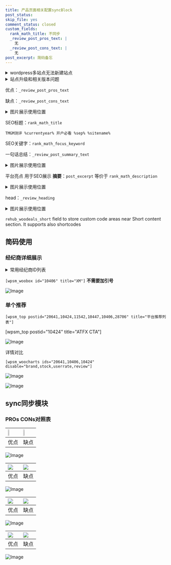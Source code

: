 ```yaml
---
title: 产品页面相关配置syncBlock
post_status: 
skip_file: yes
comment_status: closed
custom_fields:
  rank_math_title: 不同步
  _review_post_pros_text: |
    无
  _review_post_cons_text: |
    无
post_excerpt: 简码备忘
---
```

<details><summary>wordpress多站点无法新建站点</summary>

<li>和报错需要清理cookies一样的原因</li>
<li>wp-config.php里面<code>define( 'SUBDOMAIN_INSTALL', false );//子域名安装</code></li>
<li>新建子站点是用<code>define( 'SUBDOMAIN_INSTALL', true);//子域名安装</code> 完成以后，改成<code>false</code></li>
</details>

<details><summary>站点升级和相关版本问题</summary>

<p>wordpress：5.9.9
woocommerce：7.5.1
出现问题的地方：主题选项里面>><strong>Product layout >>compact style</strong></p>
<p>如何出现没有用过的字段 导致无法保存。先导出配置 然后进行修改，后面再次恢复即可。</p>
<p>出现部分字段无法显示时，需要返回默认布局后，对产品进行保存就好了。</p>
<p></p>
</details>

优点：`_review_post_pros_text`

缺点：`_review_post_cons_text`

<details><summary>图片展示使用位置</summary>

<img src="https://prod-files-secure.s3.us-west-2.amazonaws.com/39ed1227-6d7d-4570-be36-9ccd4a2c4241/f51d3d83-55d4-4bdf-9604-f37ec77ab556/Untitled.png?X-Amz-Algorithm=AWS4-HMAC-SHA256&X-Amz-Content-Sha256=UNSIGNED-PAYLOAD&X-Amz-Credential=ASIAZI2LB4667KNM2544%2F20250322%2Fus-west-2%2Fs3%2Faws4_request&X-Amz-Date=20250322T225518Z&X-Amz-Expires=3600&X-Amz-Security-Token=IQoJb3JpZ2luX2VjEGwaCXVzLXdlc3QtMiJGMEQCID%2FooFfUrVBrPfY%2Bk74odQzosfgdK%2Blslw8x%2FwFHSMUGAiBV9hrZUzqJlQa1k8G92yOV5HM5FAgUZycixa7SH6GwwCqIBAjF%2F%2F%2F%2F%2F%2F%2F%2F%2F%2F8BEAAaDDYzNzQyMzE4MzgwNSIM0z10XvVnp6tyVWtaKtwD9uO9Q0EnVWWTkelhzmMNEE9aQtju5O%2FpJqHh87A7Vivd06npOe8Ju1HtNvYN2qmAAV%2BRQB5p7b4%2BKcIsaC4BjKreA%2BaUuGzsuc%2Fx1Vsom1nXpYNHj8N0mZ%2FPKYU97MZ36dio14o1PYftIYFlSXr6buT%2FzNRkCwtDvirOfWeYJ8qGXzGWjWleshUqGz8Q3xPJL0ZoeqR2YjtVYomktA4kYlztVFKLgxXjreGIaglKBdN4viFnAveooe92NsBUko32jE62AIhNOEmaGBsJCsbMUod0aGzxriZIBMwSqIXSBVaHGgkwoYU7W4iuZmJzR%2BTJSc6SHgnyfxgYR1E7T1wjUDL%2BLDWkEtOn7irnRxFsuxjzpMS2eIY3sZB4VrtFjkbF61Fosml%2FInvfcYla1XeXrocuFuCybvvqUuXlgpQXTJvvmBJKQBPb%2BHOx1GW08eKqI731JFN%2F7rlNQN3MOUuMLZNIbwqPvOeXoDp3YtPyoq88FbYgZUcFwuZy1GF%2F4NG71%2BaEezTdvn2Q%2B1s2NKUJaS5Xl274zi542038XnPkC1jnX44l0%2F6WdeGXVPV0bX%2FIU53e2Z1MAP51oMwGYyNmz5ij07aDMwR9tBPVGLJlRuFn3ga4dB7DkBk4l7Qw7rT8vgY6pgGjY%2FJHGAiHwobIgM%2BMSscXmJMK7AO8XjNPx2jV1Lp5ZqCgPso7aSuymtot5jSYRHDiy4KsoR%2FiG%2BH83oOKgNorccP7rIPRRPKIqG%2FqmDBIspuh9pYygtCBd4nFpYd1PPr6VolqF%2BcUX7zfdlW5H3T0HaE3%2FiZOw44twOUSbf8e8rcT1PBkY9fddgrUvevfTvI47mImcb3uCP7GIf3s%2FjcdOWCMDen3&X-Amz-Signature=44b5ea01eeb352da346ae731c01e6c31f507f4cbcfbd0c3d8a593af3aa8c6f06&X-Amz-SignedHeaders=host&x-id=GetObject" alt="Image">
</details>

SEO标题：`rank_math_title`

`TMGM测评 %currentyear% 开户必看 %sep% %sitename%`

SEO关键字：`rank_math_focus_keyword`

一句话总结：`_review_post_summary_text`

<details><summary>图片展示使用位置</summary>

<img src="https://prod-files-secure.s3.us-west-2.amazonaws.com/39ed1227-6d7d-4570-be36-9ccd4a2c4241/4b96a922-296c-4f4e-8630-d1c870cbce01/Untitled.png?X-Amz-Algorithm=AWS4-HMAC-SHA256&X-Amz-Content-Sha256=UNSIGNED-PAYLOAD&X-Amz-Credential=ASIAZI2LB466Y5A7Y3MN%2F20250322%2Fus-west-2%2Fs3%2Faws4_request&X-Amz-Date=20250322T225518Z&X-Amz-Expires=3600&X-Amz-Security-Token=IQoJb3JpZ2luX2VjEG0aCXVzLXdlc3QtMiJHMEUCIQDjYP5W5sZEXsc3Ct640zgupnsZXAM5jRN8R%2B9%2FzVWY5AIgLFB%2BT87Ku8%2FwmlQHhgffhl9kAhuxhG58YMutfOBp07QqiAQIxv%2F%2F%2F%2F%2F%2F%2F%2F%2F%2FARAAGgw2Mzc0MjMxODM4MDUiDFd9gPQ3T1l7%2BomAWircA%2FY0rkja%2BkN3pvzZECM1GohCIm5CeqcAMtjgU9dBPdUDZOZmIyHLF45cVQ%2B1ncVSeELR0AzVWmh%2Bevbx7heB2kV5Z2usy7tgT1Dw1Ao9JHYkBQd6cqG8mh9SAroHMxk4mfYaN429rl4hmSnlUNcld16EoyladEN7TmJJqE%2B1iuceh7pUOs97HGwEy1UpMfhChXT1I1weuBVbvSwwVMnoT1Lkf9%2BCqY4K4pLEeWDWszsGe2Wd0eYXd3G%2FZ28tLcd%2FFo2nMKsBuK9HSTKKq8SrUEEwSPsLme4ePwKMcJxMq4FRwfhGhnHiug%2BemDgOlEkNVJRJSydoL64DGveQvPy0CxTV7uFnGAhSwq%2BfDaoTamplvx2iVPI0GM17woQY8zJPx49R%2BElXhzzS%2FKom0gOUEqSR%2Fsq1iJ11LKqInM8NYDiVGNGccgwe5vc94PEAqfBTIdy67MwyLx0l4%2Bv3nqycNMl4ePMNiRdlJA5z%2Bhh2E2tjLJ%2FCdBnUjhBFGsVD950y0izvAFDc9aOKHe7Q4EA4jpJN7H1D7UcudWT068mqzMLSGXSBQrpoMICUz%2B9Zc0r%2BPVN%2BrmczK2L7rwfsNcW436apkV%2Fek1ClaKG839Cig%2BnN6VfOUOpezTbN71rqMNPH%2FL4GOqUBgx7xnVYQmK56gLx9T42JPd%2BAhU9XhHi%2B92EwbNvlx2QS900i1Ydt2Z8x%2F5GVVUdTIYEN2P0rUJNeNM4ets9KoMDGxmDTEJiuYzqneu0Lm1HE3rCFWrlRmZa840%2BALxkK%2Bc2dMJ2DY%2BdN6mfKiq86DqUvJ5yGTP1CgqQBP%2B5zbS4P1Kw8gdMULNUQYKL6Gt0%2FYbxvu9qjEdBV3aNqI014IIxfgsEO&X-Amz-Signature=9a351d8f0d657397be86df14c5076b001cd9726e2cdbd69ceffed8eafb49b8ce&X-Amz-SignedHeaders=host&x-id=GetObject" alt="Image">
</details>

平台亮点 用于SEO展示 **摘要**：`post_excerpt`  等价于 `rank_math_description`

<details><summary>图片展示使用位置</summary>

<img src="https://prod-files-secure.s3.us-west-2.amazonaws.com/39ed1227-6d7d-4570-be36-9ccd4a2c4241/1ee11f63-b60a-4dfe-a7a7-d58ff23b5d88/Untitled.png?X-Amz-Algorithm=AWS4-HMAC-SHA256&X-Amz-Content-Sha256=UNSIGNED-PAYLOAD&X-Amz-Credential=ASIAZI2LB466Z5OPYNE4%2F20250322%2Fus-west-2%2Fs3%2Faws4_request&X-Amz-Date=20250322T225519Z&X-Amz-Expires=3600&X-Amz-Security-Token=IQoJb3JpZ2luX2VjEGwaCXVzLXdlc3QtMiJGMEQCICGdni0YfYryP1%2B0IDmvV9twI9LvoYt7IzRC9fQ8e62LAiBP3p7PnHeD257Q6jUaCLClXoE33zCYy%2FzGf2bP0yII0iqIBAjF%2F%2F%2F%2F%2F%2F%2F%2F%2F%2F8BEAAaDDYzNzQyMzE4MzgwNSIMMovixon4XwzHxwKGKtwD2AOLNCu4R8Dd8tsUWi%2F6dFyRxrqAP5T9h2G0DY42blj5KoQXODowoupuy%2Bu0K0fbjJfzszvIR1AwDb8G4p0LNaChxBrr8vjg%2B%2FVlMmiwzDhTQgq7hKJ3RRQqMwmSSc%2F9YXx0A3c6WQANkF%2BjeBbp7s%2BY5z0rhTPkiLzVvbbNDBB7miMP6kRiNMnqYfLVRQDL3gaX6w0ayIa%2B3Qi10o55DNfus9zGjadX1lz3lwC6CIjMWLYlft7N3HOgTJJDVefkMNE3MWyjwNyNJmyLLx9hGtJ0NcqPJaxILjdkoVEUu%2FoaGZo0NYxgiHEZkpCFP6PxZ4e9FdMaSDTKvnTyO8Me3T3lcydGE%2BjgvZxI1xMocogoB6yPubKSKVtIKBvYiu5%2FOCO1iKLlDh6IONtAbAmWi7cC0CEXja73Puln%2FCtuhyU8Fb%2B5E8SynUP5BSa0uBdcZNSXHIrNBKHH9%2FD6oB6%2ByzEsz%2BlV1kJdif3OeOmIfWzxPYw9KjvPCbtJrHMKJBDTPCgWZ7PNB%2BID2VVYUpyDQzURWPXvVogs349HSG10%2BF%2FD56DOVBSKoodXv6lk%2FC%2BYMRnTSL6heBfeDfFcxgjzfqXrV2dP7BnJXviprhUZR%2F%2F9l%2FXE7uUHPtkIwK4wj7X8vgY6pgEaQd1NGpE9zi2P6vBs801b6qFXvS2JhcIFfAp2bgVSk7ba9Fsg%2FvT06Lu345MyJPfMNZX3EL9UChUILZGXcKObI1MOhJTnf4J%2FUI%2BVH%2FQWbMcqyyaRhb5ttbWE%2F2ZN2bq%2Bv5kFcT9bQSc%2BCZqHivuDn50MXayJHoO0Oj2Ri%2B6aVlRmEMNS%2FEcN0CjnydCKpZfxAoBi5dVqNECYpnVKRqo00aAopFkT&X-Amz-Signature=62d079a8ab1afe99a0d67dca9e88f0772cbc5eb5c2ac64f0251b9a36bfdc07a3&X-Amz-SignedHeaders=host&x-id=GetObject" alt="Image">
<img src="https://prod-files-secure.s3.us-west-2.amazonaws.com/39ed1227-6d7d-4570-be36-9ccd4a2c4241/ad4118b5-78d8-4fbe-801e-3b29b5d99c01/Untitled.png?X-Amz-Algorithm=AWS4-HMAC-SHA256&X-Amz-Content-Sha256=UNSIGNED-PAYLOAD&X-Amz-Credential=ASIAZI2LB466Z5OPYNE4%2F20250322%2Fus-west-2%2Fs3%2Faws4_request&X-Amz-Date=20250322T225519Z&X-Amz-Expires=3600&X-Amz-Security-Token=IQoJb3JpZ2luX2VjEGwaCXVzLXdlc3QtMiJGMEQCICGdni0YfYryP1%2B0IDmvV9twI9LvoYt7IzRC9fQ8e62LAiBP3p7PnHeD257Q6jUaCLClXoE33zCYy%2FzGf2bP0yII0iqIBAjF%2F%2F%2F%2F%2F%2F%2F%2F%2F%2F8BEAAaDDYzNzQyMzE4MzgwNSIMMovixon4XwzHxwKGKtwD2AOLNCu4R8Dd8tsUWi%2F6dFyRxrqAP5T9h2G0DY42blj5KoQXODowoupuy%2Bu0K0fbjJfzszvIR1AwDb8G4p0LNaChxBrr8vjg%2B%2FVlMmiwzDhTQgq7hKJ3RRQqMwmSSc%2F9YXx0A3c6WQANkF%2BjeBbp7s%2BY5z0rhTPkiLzVvbbNDBB7miMP6kRiNMnqYfLVRQDL3gaX6w0ayIa%2B3Qi10o55DNfus9zGjadX1lz3lwC6CIjMWLYlft7N3HOgTJJDVefkMNE3MWyjwNyNJmyLLx9hGtJ0NcqPJaxILjdkoVEUu%2FoaGZo0NYxgiHEZkpCFP6PxZ4e9FdMaSDTKvnTyO8Me3T3lcydGE%2BjgvZxI1xMocogoB6yPubKSKVtIKBvYiu5%2FOCO1iKLlDh6IONtAbAmWi7cC0CEXja73Puln%2FCtuhyU8Fb%2B5E8SynUP5BSa0uBdcZNSXHIrNBKHH9%2FD6oB6%2ByzEsz%2BlV1kJdif3OeOmIfWzxPYw9KjvPCbtJrHMKJBDTPCgWZ7PNB%2BID2VVYUpyDQzURWPXvVogs349HSG10%2BF%2FD56DOVBSKoodXv6lk%2FC%2BYMRnTSL6heBfeDfFcxgjzfqXrV2dP7BnJXviprhUZR%2F%2F9l%2FXE7uUHPtkIwK4wj7X8vgY6pgEaQd1NGpE9zi2P6vBs801b6qFXvS2JhcIFfAp2bgVSk7ba9Fsg%2FvT06Lu345MyJPfMNZX3EL9UChUILZGXcKObI1MOhJTnf4J%2FUI%2BVH%2FQWbMcqyyaRhb5ttbWE%2F2ZN2bq%2Bv5kFcT9bQSc%2BCZqHivuDn50MXayJHoO0Oj2Ri%2B6aVlRmEMNS%2FEcN0CjnydCKpZfxAoBi5dVqNECYpnVKRqo00aAopFkT&X-Amz-Signature=aed6265480dad0c13980b2719209aff497f5c69c654aac2be4bd4bd54ff09d6e&X-Amz-SignedHeaders=host&x-id=GetObject" alt="Image">
<img src="https://prod-files-secure.s3.us-west-2.amazonaws.com/39ed1227-6d7d-4570-be36-9ccd4a2c4241/a38cf7c9-a79c-4b64-9e94-13589fe0758b/Untitled.png?X-Amz-Algorithm=AWS4-HMAC-SHA256&X-Amz-Content-Sha256=UNSIGNED-PAYLOAD&X-Amz-Credential=ASIAZI2LB466Z5OPYNE4%2F20250322%2Fus-west-2%2Fs3%2Faws4_request&X-Amz-Date=20250322T225519Z&X-Amz-Expires=3600&X-Amz-Security-Token=IQoJb3JpZ2luX2VjEGwaCXVzLXdlc3QtMiJGMEQCICGdni0YfYryP1%2B0IDmvV9twI9LvoYt7IzRC9fQ8e62LAiBP3p7PnHeD257Q6jUaCLClXoE33zCYy%2FzGf2bP0yII0iqIBAjF%2F%2F%2F%2F%2F%2F%2F%2F%2F%2F8BEAAaDDYzNzQyMzE4MzgwNSIMMovixon4XwzHxwKGKtwD2AOLNCu4R8Dd8tsUWi%2F6dFyRxrqAP5T9h2G0DY42blj5KoQXODowoupuy%2Bu0K0fbjJfzszvIR1AwDb8G4p0LNaChxBrr8vjg%2B%2FVlMmiwzDhTQgq7hKJ3RRQqMwmSSc%2F9YXx0A3c6WQANkF%2BjeBbp7s%2BY5z0rhTPkiLzVvbbNDBB7miMP6kRiNMnqYfLVRQDL3gaX6w0ayIa%2B3Qi10o55DNfus9zGjadX1lz3lwC6CIjMWLYlft7N3HOgTJJDVefkMNE3MWyjwNyNJmyLLx9hGtJ0NcqPJaxILjdkoVEUu%2FoaGZo0NYxgiHEZkpCFP6PxZ4e9FdMaSDTKvnTyO8Me3T3lcydGE%2BjgvZxI1xMocogoB6yPubKSKVtIKBvYiu5%2FOCO1iKLlDh6IONtAbAmWi7cC0CEXja73Puln%2FCtuhyU8Fb%2B5E8SynUP5BSa0uBdcZNSXHIrNBKHH9%2FD6oB6%2ByzEsz%2BlV1kJdif3OeOmIfWzxPYw9KjvPCbtJrHMKJBDTPCgWZ7PNB%2BID2VVYUpyDQzURWPXvVogs349HSG10%2BF%2FD56DOVBSKoodXv6lk%2FC%2BYMRnTSL6heBfeDfFcxgjzfqXrV2dP7BnJXviprhUZR%2F%2F9l%2FXE7uUHPtkIwK4wj7X8vgY6pgEaQd1NGpE9zi2P6vBs801b6qFXvS2JhcIFfAp2bgVSk7ba9Fsg%2FvT06Lu345MyJPfMNZX3EL9UChUILZGXcKObI1MOhJTnf4J%2FUI%2BVH%2FQWbMcqyyaRhb5ttbWE%2F2ZN2bq%2Bv5kFcT9bQSc%2BCZqHivuDn50MXayJHoO0Oj2Ri%2B6aVlRmEMNS%2FEcN0CjnydCKpZfxAoBi5dVqNECYpnVKRqo00aAopFkT&X-Amz-Signature=305ea53307aaf4c2462b8e07b0c322464c41972e2b0d126bb956c8f43e96f14b&X-Amz-SignedHeaders=host&x-id=GetObject" alt="Image">
<img src="https://prod-files-secure.s3.us-west-2.amazonaws.com/39ed1227-6d7d-4570-be36-9ccd4a2c4241/7da6fc1e-d2ac-42ae-8c75-cb5749aa18f6/Untitled.png?X-Amz-Algorithm=AWS4-HMAC-SHA256&X-Amz-Content-Sha256=UNSIGNED-PAYLOAD&X-Amz-Credential=ASIAZI2LB466Z5OPYNE4%2F20250322%2Fus-west-2%2Fs3%2Faws4_request&X-Amz-Date=20250322T225519Z&X-Amz-Expires=3600&X-Amz-Security-Token=IQoJb3JpZ2luX2VjEGwaCXVzLXdlc3QtMiJGMEQCICGdni0YfYryP1%2B0IDmvV9twI9LvoYt7IzRC9fQ8e62LAiBP3p7PnHeD257Q6jUaCLClXoE33zCYy%2FzGf2bP0yII0iqIBAjF%2F%2F%2F%2F%2F%2F%2F%2F%2F%2F8BEAAaDDYzNzQyMzE4MzgwNSIMMovixon4XwzHxwKGKtwD2AOLNCu4R8Dd8tsUWi%2F6dFyRxrqAP5T9h2G0DY42blj5KoQXODowoupuy%2Bu0K0fbjJfzszvIR1AwDb8G4p0LNaChxBrr8vjg%2B%2FVlMmiwzDhTQgq7hKJ3RRQqMwmSSc%2F9YXx0A3c6WQANkF%2BjeBbp7s%2BY5z0rhTPkiLzVvbbNDBB7miMP6kRiNMnqYfLVRQDL3gaX6w0ayIa%2B3Qi10o55DNfus9zGjadX1lz3lwC6CIjMWLYlft7N3HOgTJJDVefkMNE3MWyjwNyNJmyLLx9hGtJ0NcqPJaxILjdkoVEUu%2FoaGZo0NYxgiHEZkpCFP6PxZ4e9FdMaSDTKvnTyO8Me3T3lcydGE%2BjgvZxI1xMocogoB6yPubKSKVtIKBvYiu5%2FOCO1iKLlDh6IONtAbAmWi7cC0CEXja73Puln%2FCtuhyU8Fb%2B5E8SynUP5BSa0uBdcZNSXHIrNBKHH9%2FD6oB6%2ByzEsz%2BlV1kJdif3OeOmIfWzxPYw9KjvPCbtJrHMKJBDTPCgWZ7PNB%2BID2VVYUpyDQzURWPXvVogs349HSG10%2BF%2FD56DOVBSKoodXv6lk%2FC%2BYMRnTSL6heBfeDfFcxgjzfqXrV2dP7BnJXviprhUZR%2F%2F9l%2FXE7uUHPtkIwK4wj7X8vgY6pgEaQd1NGpE9zi2P6vBs801b6qFXvS2JhcIFfAp2bgVSk7ba9Fsg%2FvT06Lu345MyJPfMNZX3EL9UChUILZGXcKObI1MOhJTnf4J%2FUI%2BVH%2FQWbMcqyyaRhb5ttbWE%2F2ZN2bq%2Bv5kFcT9bQSc%2BCZqHivuDn50MXayJHoO0Oj2Ri%2B6aVlRmEMNS%2FEcN0CjnydCKpZfxAoBi5dVqNECYpnVKRqo00aAopFkT&X-Amz-Signature=f94322a37c10ec35da1b416b71f4a23ffeb636d10479d2bb082b629f7cd8a595&X-Amz-SignedHeaders=host&x-id=GetObject" alt="Image">
<img src="https://prod-files-secure.s3.us-west-2.amazonaws.com/39ed1227-6d7d-4570-be36-9ccd4a2c4241/7e97f40a-eaee-47f5-b2f9-475f96808fa7/Untitled.png?X-Amz-Algorithm=AWS4-HMAC-SHA256&X-Amz-Content-Sha256=UNSIGNED-PAYLOAD&X-Amz-Credential=ASIAZI2LB466Z5OPYNE4%2F20250322%2Fus-west-2%2Fs3%2Faws4_request&X-Amz-Date=20250322T225519Z&X-Amz-Expires=3600&X-Amz-Security-Token=IQoJb3JpZ2luX2VjEGwaCXVzLXdlc3QtMiJGMEQCICGdni0YfYryP1%2B0IDmvV9twI9LvoYt7IzRC9fQ8e62LAiBP3p7PnHeD257Q6jUaCLClXoE33zCYy%2FzGf2bP0yII0iqIBAjF%2F%2F%2F%2F%2F%2F%2F%2F%2F%2F8BEAAaDDYzNzQyMzE4MzgwNSIMMovixon4XwzHxwKGKtwD2AOLNCu4R8Dd8tsUWi%2F6dFyRxrqAP5T9h2G0DY42blj5KoQXODowoupuy%2Bu0K0fbjJfzszvIR1AwDb8G4p0LNaChxBrr8vjg%2B%2FVlMmiwzDhTQgq7hKJ3RRQqMwmSSc%2F9YXx0A3c6WQANkF%2BjeBbp7s%2BY5z0rhTPkiLzVvbbNDBB7miMP6kRiNMnqYfLVRQDL3gaX6w0ayIa%2B3Qi10o55DNfus9zGjadX1lz3lwC6CIjMWLYlft7N3HOgTJJDVefkMNE3MWyjwNyNJmyLLx9hGtJ0NcqPJaxILjdkoVEUu%2FoaGZo0NYxgiHEZkpCFP6PxZ4e9FdMaSDTKvnTyO8Me3T3lcydGE%2BjgvZxI1xMocogoB6yPubKSKVtIKBvYiu5%2FOCO1iKLlDh6IONtAbAmWi7cC0CEXja73Puln%2FCtuhyU8Fb%2B5E8SynUP5BSa0uBdcZNSXHIrNBKHH9%2FD6oB6%2ByzEsz%2BlV1kJdif3OeOmIfWzxPYw9KjvPCbtJrHMKJBDTPCgWZ7PNB%2BID2VVYUpyDQzURWPXvVogs349HSG10%2BF%2FD56DOVBSKoodXv6lk%2FC%2BYMRnTSL6heBfeDfFcxgjzfqXrV2dP7BnJXviprhUZR%2F%2F9l%2FXE7uUHPtkIwK4wj7X8vgY6pgEaQd1NGpE9zi2P6vBs801b6qFXvS2JhcIFfAp2bgVSk7ba9Fsg%2FvT06Lu345MyJPfMNZX3EL9UChUILZGXcKObI1MOhJTnf4J%2FUI%2BVH%2FQWbMcqyyaRhb5ttbWE%2F2ZN2bq%2Bv5kFcT9bQSc%2BCZqHivuDn50MXayJHoO0Oj2Ri%2B6aVlRmEMNS%2FEcN0CjnydCKpZfxAoBi5dVqNECYpnVKRqo00aAopFkT&X-Amz-Signature=f8feff561642cdc2cbd473cb713f59bf8b6baebb6ac497fed3f71af7c1ea8240&X-Amz-SignedHeaders=host&x-id=GetObject" alt="Image">
</details>

head：`_review_heading`

<details><summary>图片展示使用位置</summary>

<img src="https://prod-files-secure.s3.us-west-2.amazonaws.com/39ed1227-6d7d-4570-be36-9ccd4a2c4241/3a4650ad-9887-415c-889a-edd51fa54f27/Untitled.png?X-Amz-Algorithm=AWS4-HMAC-SHA256&X-Amz-Content-Sha256=UNSIGNED-PAYLOAD&X-Amz-Credential=ASIAZI2LB4666XJWG4KA%2F20250322%2Fus-west-2%2Fs3%2Faws4_request&X-Amz-Date=20250322T225519Z&X-Amz-Expires=3600&X-Amz-Security-Token=IQoJb3JpZ2luX2VjEGwaCXVzLXdlc3QtMiJIMEYCIQCnP5%2Fec582zS3wykvF2wxzhuk3GJ%2Bh93B1mCsukHWUpQIhANKQ9Qyn7G5n8Opjjn0kB1ujU5HhWg0jXDUiWmeCMkhGKogECMX%2F%2F%2F%2F%2F%2F%2F%2F%2F%2FwEQABoMNjM3NDIzMTgzODA1IgxrgcsT5cjvet0Syywq3AP7Tue%2FrIYhLEWXePsuR2DrTEH%2FmDrxx%2BnGQ9pf2kBAL6%2Byul89qlGMZbNOnxzpHcOtp2YxdeL3Fge4Zb500y7CCBEoO%2BRDymEa8b6NiJomAhOZj2zl9WkHMKBD9UPXe5jeG%2FMGiE0ml%2F9KvYFNkie8oQwsIGBs87vb5mJfwEOsTQ3x7lsESoMK6EGe5pxGxgqC5P7fT8XaRodldXCtwiDCZv4CC4vol56aOvWHoLq7P2dR41CZAmk2JU9oLfjqBW7azungAJ5WOlwYEIiwv9p43B%2FOILWV7kzTlTDpjWuOrVRuKTm422wmp9BqeODQO1z6gLv4PSszuhVRYLV%2BQ0OWsQYLu2%2BeBWjGSV9Oso%2FjQjwIi42JwjA3ppcEpKJezuttYGx%2BE6fxgYZvqM%2Fmq9OBJuDOK%2FZ9gskwoXbHD6iyA%2Fnmujm1Wc9XaXeR0Fzh0K0t2D5ofH8b00Q11VMw0%2F%2F8w7wNWrUOaI6y1yCxxh0hgugXck2UBI%2BD3mOo5X5WfS2yzQIv5bNdSpFV9RnHk3goZJ0ziuyB8qY3LdqCw%2BaX6vECYZD94toFlKiN%2Bl5rdTMISyaR3H7xbcsLuZWiswo8rJNLRwbQRwgfKfNGOSgHGHdIl5G5yJU9EjYAfjCOtfy%2BBjqkAWEUwZstQT4KTNmGpopXxqcqZLl3I6L921jdRRuisyEMWVPUoCdRCk%2F%2BlTOUG4TNXwqdBWLzSI1nwnSyoDvoMjSibKcEGzs0vIJy3AhHO8qx1gx55PynhK9TgvQekT8aRzwFGav77Ub0Ei679CFKM%2BECBgTBrfWTuYq%2FzAMv0w7xg65a1yGSoBtNliy8SlGdvQv7F4YOlyapJ%2BifE7zmJLkgjZSj&X-Amz-Signature=4ed95e73650635bfb6dc6b2b8a9df52c7bce5b2d25ac254e2baf5e509f111078&X-Amz-SignedHeaders=host&x-id=GetObject" alt="Image">
</details>

`rehub_woodeals_short`	field to store custom code areas near Short content section. It supports also shortcodes



## 简码使用

### 经纪商详细展示

<details><summary>常用经纪商ID列表</summary>

<pre><code class="php">嘉盛 ===> 20641  [wpsm_woobox id="20641" title="嘉盛"]
易信easymarkets ===> 11542  [wpsm_woobox id="11542" title="易信easymarkets"]
ATFX外汇 ===> 10424  [wpsm_woobox id="10424" title="ATFX"]
XM ===> 10406  [wpsm_woobox id="10406" title="XM"]
TMGM ===> 29622  [wpsm_woobox id="29622" title="TMGM"]
HYCM ===> 10447  [wpsm_woobox id="10447" title="HYCM"]
fpmarkets澳福外汇 ===> 20639  [wpsm_woobox id="20639" title="fpmarkets澳福外汇"]</code></pre>
</details>

`[wpsm_woobox id="10406" title="XM"]` **不需要加引号**

![Image](https://prod-files-secure.s3.us-west-2.amazonaws.com/39ed1227-6d7d-4570-be36-9ccd4a2c4241/4f898f9d-0fa7-4e43-acd3-ac6bc7be575a/Untitled.png?X-Amz-Algorithm=AWS4-HMAC-SHA256&X-Amz-Content-Sha256=UNSIGNED-PAYLOAD&X-Amz-Credential=ASIAZI2LB466Z2D7VUCD%2F20250322%2Fus-west-2%2Fs3%2Faws4_request&X-Amz-Date=20250322T225517Z&X-Amz-Expires=3600&X-Amz-Security-Token=IQoJb3JpZ2luX2VjEGwaCXVzLXdlc3QtMiJHMEUCIQDukdN070yK9b6117rKAaJxhaN3Hpb5QKFIy%2B2M%2FT8oXwIgA5kDhUNUrv44Lte4OmFzV%2B862ZOJoW%2F5Zz%2BYCkfkw4gqiAQIxf%2F%2F%2F%2F%2F%2F%2F%2F%2F%2FARAAGgw2Mzc0MjMxODM4MDUiDH1m%2Br8M14ABFrc%2BBircA77XByaBb4gYGfR3C%2F740WaUegN6NhlpMhujPEZOQYV%2B3%2BQOmRtySA9A9sHjok9u%2FxOQ4UwTLOEfLacI6KzkeMFpICKegCRFRB3w3rrJtyGmCGHCo0VBnQMByyfQFMSEwarr2bpMVUKUtNbiPK7%2F2gAbX6%2FL8Ua9QXs2IkV4vfD0GVLy5CZ1SPx3x01efpxJuKC2WkIrIatab27c%2FierMLTpkt7se%2B6EUnoLUHPXCOzDMr9YARrPQCxLVRDiGHnYPJ%2BP%2FN5Nl2TVgWPv0bbeIwpb8U0ChmVFrq9zUDpS75YnJq9%2Bip5IKFXIwAm9r8P28uUD4b%2Fur2kDCfpSedUVEi%2BJka16twYNa93jlXbuwXNHuX7iFSYUQ8thJVIKIEEajRM7xZjLDWo%2B4mG7SU3ay%2B8nqb15TdmI1cPErFoQ9bGgsznIIh%2BVMD3g3jElLgco7GTDNUADFTwy2fYZcte6G%2BjE45uy02zXJUFoUpKMNr5ja9ujpVc2mzMulINl3DjJzJSPOasMaN2%2FXDCA6gefF8ousSioNPZPZL9eHW5llpQne%2FPttUcjr63egnzWR3B%2FvfQ9vNLKFPAiNuIS%2FoRi163UbPIlDSHkC1GoWJydgAVrPODRs4kmP3jtmdG2MO%2B0%2FL4GOqUBEN6PWJMnHqjSWdSnFwiAvUTcvieu%2BxaVez8fNiUQX%2BsIIRNfTGbDAM3y%2BFvrJD%2BlRiKS6KVr3IQT076CGCcL0s%2F91NHMgIKKecnBvW%2FqbhB5RWApd8%2B3eXlfIGlSgk%2BRBuX1Flp55OerWlr41McnK%2FovcIUYLxaxMmdrJYxonBfQids9NWw8pSDCzK3Nd7Aus%2BR%2FP1%2BAMBHqmaa2iSqt92BWV%2BBp&X-Amz-Signature=94ad9e106624cad560b42e78d713b4935131f59399178c89eee1e408cf75ba36&X-Amz-SignedHeaders=host&x-id=GetObject)

### 单个推荐
`[wpsm_top postid="20641,10424,11542,10447,10406,28706" title="平台推荐列表"]`

[wpsm_top postid="10424" title="ATFX CTA"]

![Image](https://prod-files-secure.s3.us-west-2.amazonaws.com/39ed1227-6d7d-4570-be36-9ccd4a2c4241/5ac620dc-51a8-48b6-b55d-91f47299193c/Untitled.png?X-Amz-Algorithm=AWS4-HMAC-SHA256&X-Amz-Content-Sha256=UNSIGNED-PAYLOAD&X-Amz-Credential=ASIAZI2LB466Z2D7VUCD%2F20250322%2Fus-west-2%2Fs3%2Faws4_request&X-Amz-Date=20250322T225517Z&X-Amz-Expires=3600&X-Amz-Security-Token=IQoJb3JpZ2luX2VjEGwaCXVzLXdlc3QtMiJHMEUCIQDukdN070yK9b6117rKAaJxhaN3Hpb5QKFIy%2B2M%2FT8oXwIgA5kDhUNUrv44Lte4OmFzV%2B862ZOJoW%2F5Zz%2BYCkfkw4gqiAQIxf%2F%2F%2F%2F%2F%2F%2F%2F%2F%2FARAAGgw2Mzc0MjMxODM4MDUiDH1m%2Br8M14ABFrc%2BBircA77XByaBb4gYGfR3C%2F740WaUegN6NhlpMhujPEZOQYV%2B3%2BQOmRtySA9A9sHjok9u%2FxOQ4UwTLOEfLacI6KzkeMFpICKegCRFRB3w3rrJtyGmCGHCo0VBnQMByyfQFMSEwarr2bpMVUKUtNbiPK7%2F2gAbX6%2FL8Ua9QXs2IkV4vfD0GVLy5CZ1SPx3x01efpxJuKC2WkIrIatab27c%2FierMLTpkt7se%2B6EUnoLUHPXCOzDMr9YARrPQCxLVRDiGHnYPJ%2BP%2FN5Nl2TVgWPv0bbeIwpb8U0ChmVFrq9zUDpS75YnJq9%2Bip5IKFXIwAm9r8P28uUD4b%2Fur2kDCfpSedUVEi%2BJka16twYNa93jlXbuwXNHuX7iFSYUQ8thJVIKIEEajRM7xZjLDWo%2B4mG7SU3ay%2B8nqb15TdmI1cPErFoQ9bGgsznIIh%2BVMD3g3jElLgco7GTDNUADFTwy2fYZcte6G%2BjE45uy02zXJUFoUpKMNr5ja9ujpVc2mzMulINl3DjJzJSPOasMaN2%2FXDCA6gefF8ousSioNPZPZL9eHW5llpQne%2FPttUcjr63egnzWR3B%2FvfQ9vNLKFPAiNuIS%2FoRi163UbPIlDSHkC1GoWJydgAVrPODRs4kmP3jtmdG2MO%2B0%2FL4GOqUBEN6PWJMnHqjSWdSnFwiAvUTcvieu%2BxaVez8fNiUQX%2BsIIRNfTGbDAM3y%2BFvrJD%2BlRiKS6KVr3IQT076CGCcL0s%2F91NHMgIKKecnBvW%2FqbhB5RWApd8%2B3eXlfIGlSgk%2BRBuX1Flp55OerWlr41McnK%2FovcIUYLxaxMmdrJYxonBfQids9NWw8pSDCzK3Nd7Aus%2BR%2FP1%2BAMBHqmaa2iSqt92BWV%2BBp&X-Amz-Signature=154f67be482238aa2e084894db5fd57afd41aac354f1529751d2193ab91bdfdf&X-Amz-SignedHeaders=host&x-id=GetObject)

详情对比

`[wpsm_woocharts ids="20641,10406,10424" disable="brand,stock,userrate,review"]`

![Image](https://prod-files-secure.s3.us-west-2.amazonaws.com/39ed1227-6d7d-4570-be36-9ccd4a2c4241/bf3ba45f-b9f3-4295-8aef-b4a495fd25f4/Untitled.png?X-Amz-Algorithm=AWS4-HMAC-SHA256&X-Amz-Content-Sha256=UNSIGNED-PAYLOAD&X-Amz-Credential=ASIAZI2LB466Z2D7VUCD%2F20250322%2Fus-west-2%2Fs3%2Faws4_request&X-Amz-Date=20250322T225517Z&X-Amz-Expires=3600&X-Amz-Security-Token=IQoJb3JpZ2luX2VjEGwaCXVzLXdlc3QtMiJHMEUCIQDukdN070yK9b6117rKAaJxhaN3Hpb5QKFIy%2B2M%2FT8oXwIgA5kDhUNUrv44Lte4OmFzV%2B862ZOJoW%2F5Zz%2BYCkfkw4gqiAQIxf%2F%2F%2F%2F%2F%2F%2F%2F%2F%2FARAAGgw2Mzc0MjMxODM4MDUiDH1m%2Br8M14ABFrc%2BBircA77XByaBb4gYGfR3C%2F740WaUegN6NhlpMhujPEZOQYV%2B3%2BQOmRtySA9A9sHjok9u%2FxOQ4UwTLOEfLacI6KzkeMFpICKegCRFRB3w3rrJtyGmCGHCo0VBnQMByyfQFMSEwarr2bpMVUKUtNbiPK7%2F2gAbX6%2FL8Ua9QXs2IkV4vfD0GVLy5CZ1SPx3x01efpxJuKC2WkIrIatab27c%2FierMLTpkt7se%2B6EUnoLUHPXCOzDMr9YARrPQCxLVRDiGHnYPJ%2BP%2FN5Nl2TVgWPv0bbeIwpb8U0ChmVFrq9zUDpS75YnJq9%2Bip5IKFXIwAm9r8P28uUD4b%2Fur2kDCfpSedUVEi%2BJka16twYNa93jlXbuwXNHuX7iFSYUQ8thJVIKIEEajRM7xZjLDWo%2B4mG7SU3ay%2B8nqb15TdmI1cPErFoQ9bGgsznIIh%2BVMD3g3jElLgco7GTDNUADFTwy2fYZcte6G%2BjE45uy02zXJUFoUpKMNr5ja9ujpVc2mzMulINl3DjJzJSPOasMaN2%2FXDCA6gefF8ousSioNPZPZL9eHW5llpQne%2FPttUcjr63egnzWR3B%2FvfQ9vNLKFPAiNuIS%2FoRi163UbPIlDSHkC1GoWJydgAVrPODRs4kmP3jtmdG2MO%2B0%2FL4GOqUBEN6PWJMnHqjSWdSnFwiAvUTcvieu%2BxaVez8fNiUQX%2BsIIRNfTGbDAM3y%2BFvrJD%2BlRiKS6KVr3IQT076CGCcL0s%2F91NHMgIKKecnBvW%2FqbhB5RWApd8%2B3eXlfIGlSgk%2BRBuX1Flp55OerWlr41McnK%2FovcIUYLxaxMmdrJYxonBfQids9NWw8pSDCzK3Nd7Aus%2BR%2FP1%2BAMBHqmaa2iSqt92BWV%2BBp&X-Amz-Signature=0587a8cfac0d41c2a15cd8742c8cc193d10672f92018ee896ba19644f59015e8&X-Amz-SignedHeaders=host&x-id=GetObject)

![Image](https://prod-files-secure.s3.us-west-2.amazonaws.com/39ed1227-6d7d-4570-be36-9ccd4a2c4241/30bc56ef-f383-4b48-9768-2ebc9e436ec0/Untitled.png?X-Amz-Algorithm=AWS4-HMAC-SHA256&X-Amz-Content-Sha256=UNSIGNED-PAYLOAD&X-Amz-Credential=ASIAZI2LB466Z2D7VUCD%2F20250322%2Fus-west-2%2Fs3%2Faws4_request&X-Amz-Date=20250322T225517Z&X-Amz-Expires=3600&X-Amz-Security-Token=IQoJb3JpZ2luX2VjEGwaCXVzLXdlc3QtMiJHMEUCIQDukdN070yK9b6117rKAaJxhaN3Hpb5QKFIy%2B2M%2FT8oXwIgA5kDhUNUrv44Lte4OmFzV%2B862ZOJoW%2F5Zz%2BYCkfkw4gqiAQIxf%2F%2F%2F%2F%2F%2F%2F%2F%2F%2FARAAGgw2Mzc0MjMxODM4MDUiDH1m%2Br8M14ABFrc%2BBircA77XByaBb4gYGfR3C%2F740WaUegN6NhlpMhujPEZOQYV%2B3%2BQOmRtySA9A9sHjok9u%2FxOQ4UwTLOEfLacI6KzkeMFpICKegCRFRB3w3rrJtyGmCGHCo0VBnQMByyfQFMSEwarr2bpMVUKUtNbiPK7%2F2gAbX6%2FL8Ua9QXs2IkV4vfD0GVLy5CZ1SPx3x01efpxJuKC2WkIrIatab27c%2FierMLTpkt7se%2B6EUnoLUHPXCOzDMr9YARrPQCxLVRDiGHnYPJ%2BP%2FN5Nl2TVgWPv0bbeIwpb8U0ChmVFrq9zUDpS75YnJq9%2Bip5IKFXIwAm9r8P28uUD4b%2Fur2kDCfpSedUVEi%2BJka16twYNa93jlXbuwXNHuX7iFSYUQ8thJVIKIEEajRM7xZjLDWo%2B4mG7SU3ay%2B8nqb15TdmI1cPErFoQ9bGgsznIIh%2BVMD3g3jElLgco7GTDNUADFTwy2fYZcte6G%2BjE45uy02zXJUFoUpKMNr5ja9ujpVc2mzMulINl3DjJzJSPOasMaN2%2FXDCA6gefF8ousSioNPZPZL9eHW5llpQne%2FPttUcjr63egnzWR3B%2FvfQ9vNLKFPAiNuIS%2FoRi163UbPIlDSHkC1GoWJydgAVrPODRs4kmP3jtmdG2MO%2B0%2FL4GOqUBEN6PWJMnHqjSWdSnFwiAvUTcvieu%2BxaVez8fNiUQX%2BsIIRNfTGbDAM3y%2BFvrJD%2BlRiKS6KVr3IQT076CGCcL0s%2F91NHMgIKKecnBvW%2FqbhB5RWApd8%2B3eXlfIGlSgk%2BRBuX1Flp55OerWlr41McnK%2FovcIUYLxaxMmdrJYxonBfQids9NWw8pSDCzK3Nd7Aus%2BR%2FP1%2BAMBHqmaa2iSqt92BWV%2BBp&X-Amz-Signature=dc0d034e3d33f7bca6916d0a012a78626c30c08053e7f0a7f9bc76cc879116f3&X-Amz-SignedHeaders=host&x-id=GetObject)

## sync同步模块

### PROs CONs对照表

| <img src="https://cdn.ifttt.fun/gh/jarlin8/OSS@main/icons/customize/pros.svg" height="auto" width="37.3%"> | <img src="https://cdn.ifttt.fun/gh/jarlin8/OSS@main/icons/customize/cons.svg" height="auto" width="28.8%"> |
| :--- | :--- |
| 优点 | 缺点 |

![Image](https://prod-files-secure.s3.us-west-2.amazonaws.com/39ed1227-6d7d-4570-be36-9ccd4a2c4241/8742b755-dfb5-4004-9a5f-d6e561664bd8/Untitled.png?X-Amz-Algorithm=AWS4-HMAC-SHA256&X-Amz-Content-Sha256=UNSIGNED-PAYLOAD&X-Amz-Credential=ASIAZI2LB466Z2D7VUCD%2F20250322%2Fus-west-2%2Fs3%2Faws4_request&X-Amz-Date=20250322T225517Z&X-Amz-Expires=3600&X-Amz-Security-Token=IQoJb3JpZ2luX2VjEGwaCXVzLXdlc3QtMiJHMEUCIQDukdN070yK9b6117rKAaJxhaN3Hpb5QKFIy%2B2M%2FT8oXwIgA5kDhUNUrv44Lte4OmFzV%2B862ZOJoW%2F5Zz%2BYCkfkw4gqiAQIxf%2F%2F%2F%2F%2F%2F%2F%2F%2F%2FARAAGgw2Mzc0MjMxODM4MDUiDH1m%2Br8M14ABFrc%2BBircA77XByaBb4gYGfR3C%2F740WaUegN6NhlpMhujPEZOQYV%2B3%2BQOmRtySA9A9sHjok9u%2FxOQ4UwTLOEfLacI6KzkeMFpICKegCRFRB3w3rrJtyGmCGHCo0VBnQMByyfQFMSEwarr2bpMVUKUtNbiPK7%2F2gAbX6%2FL8Ua9QXs2IkV4vfD0GVLy5CZ1SPx3x01efpxJuKC2WkIrIatab27c%2FierMLTpkt7se%2B6EUnoLUHPXCOzDMr9YARrPQCxLVRDiGHnYPJ%2BP%2FN5Nl2TVgWPv0bbeIwpb8U0ChmVFrq9zUDpS75YnJq9%2Bip5IKFXIwAm9r8P28uUD4b%2Fur2kDCfpSedUVEi%2BJka16twYNa93jlXbuwXNHuX7iFSYUQ8thJVIKIEEajRM7xZjLDWo%2B4mG7SU3ay%2B8nqb15TdmI1cPErFoQ9bGgsznIIh%2BVMD3g3jElLgco7GTDNUADFTwy2fYZcte6G%2BjE45uy02zXJUFoUpKMNr5ja9ujpVc2mzMulINl3DjJzJSPOasMaN2%2FXDCA6gefF8ousSioNPZPZL9eHW5llpQne%2FPttUcjr63egnzWR3B%2FvfQ9vNLKFPAiNuIS%2FoRi163UbPIlDSHkC1GoWJydgAVrPODRs4kmP3jtmdG2MO%2B0%2FL4GOqUBEN6PWJMnHqjSWdSnFwiAvUTcvieu%2BxaVez8fNiUQX%2BsIIRNfTGbDAM3y%2BFvrJD%2BlRiKS6KVr3IQT076CGCcL0s%2F91NHMgIKKecnBvW%2FqbhB5RWApd8%2B3eXlfIGlSgk%2BRBuX1Flp55OerWlr41McnK%2FovcIUYLxaxMmdrJYxonBfQids9NWw8pSDCzK3Nd7Aus%2BR%2FP1%2BAMBHqmaa2iSqt92BWV%2BBp&X-Amz-Signature=d397b5b5db5a4d1d3f422bdd107fd1e2f2a16d6762c9d2683bb8bee584310e46&X-Amz-SignedHeaders=host&x-id=GetObject)

| <img src="https://cdn.ifttt.fun/gh/jarlin8/OSS@main/icons/customize/pros1.svg" height="auto"> | <img src="https://cdn.ifttt.fun/gh/jarlin8/OSS@main/icons/customize/cons1.svg" height="auto"> |
| :--- | :--- |
| 优点 | 缺点 |

![Image](https://prod-files-secure.s3.us-west-2.amazonaws.com/39ed1227-6d7d-4570-be36-9ccd4a2c4241/806358f8-c9c4-4e17-bb35-c6c76a5397a5/Untitled.png?X-Amz-Algorithm=AWS4-HMAC-SHA256&X-Amz-Content-Sha256=UNSIGNED-PAYLOAD&X-Amz-Credential=ASIAZI2LB466Z2D7VUCD%2F20250322%2Fus-west-2%2Fs3%2Faws4_request&X-Amz-Date=20250322T225517Z&X-Amz-Expires=3600&X-Amz-Security-Token=IQoJb3JpZ2luX2VjEGwaCXVzLXdlc3QtMiJHMEUCIQDukdN070yK9b6117rKAaJxhaN3Hpb5QKFIy%2B2M%2FT8oXwIgA5kDhUNUrv44Lte4OmFzV%2B862ZOJoW%2F5Zz%2BYCkfkw4gqiAQIxf%2F%2F%2F%2F%2F%2F%2F%2F%2F%2FARAAGgw2Mzc0MjMxODM4MDUiDH1m%2Br8M14ABFrc%2BBircA77XByaBb4gYGfR3C%2F740WaUegN6NhlpMhujPEZOQYV%2B3%2BQOmRtySA9A9sHjok9u%2FxOQ4UwTLOEfLacI6KzkeMFpICKegCRFRB3w3rrJtyGmCGHCo0VBnQMByyfQFMSEwarr2bpMVUKUtNbiPK7%2F2gAbX6%2FL8Ua9QXs2IkV4vfD0GVLy5CZ1SPx3x01efpxJuKC2WkIrIatab27c%2FierMLTpkt7se%2B6EUnoLUHPXCOzDMr9YARrPQCxLVRDiGHnYPJ%2BP%2FN5Nl2TVgWPv0bbeIwpb8U0ChmVFrq9zUDpS75YnJq9%2Bip5IKFXIwAm9r8P28uUD4b%2Fur2kDCfpSedUVEi%2BJka16twYNa93jlXbuwXNHuX7iFSYUQ8thJVIKIEEajRM7xZjLDWo%2B4mG7SU3ay%2B8nqb15TdmI1cPErFoQ9bGgsznIIh%2BVMD3g3jElLgco7GTDNUADFTwy2fYZcte6G%2BjE45uy02zXJUFoUpKMNr5ja9ujpVc2mzMulINl3DjJzJSPOasMaN2%2FXDCA6gefF8ousSioNPZPZL9eHW5llpQne%2FPttUcjr63egnzWR3B%2FvfQ9vNLKFPAiNuIS%2FoRi163UbPIlDSHkC1GoWJydgAVrPODRs4kmP3jtmdG2MO%2B0%2FL4GOqUBEN6PWJMnHqjSWdSnFwiAvUTcvieu%2BxaVez8fNiUQX%2BsIIRNfTGbDAM3y%2BFvrJD%2BlRiKS6KVr3IQT076CGCcL0s%2F91NHMgIKKecnBvW%2FqbhB5RWApd8%2B3eXlfIGlSgk%2BRBuX1Flp55OerWlr41McnK%2FovcIUYLxaxMmdrJYxonBfQids9NWw8pSDCzK3Nd7Aus%2BR%2FP1%2BAMBHqmaa2iSqt92BWV%2BBp&X-Amz-Signature=f8ed8d759a90d2d33fbb1d5498758d10ae3e047dd68ede1f1076e4eba5a5d5ec&X-Amz-SignedHeaders=host&x-id=GetObject)

| <img src="https://cdn.ifttt.fun/gh/jarlin8/OSS@main/icons/customize/pros2.svg" height="auto"> | <img src="https://cdn.ifttt.fun/gh/jarlin8/OSS@main/icons/customize/cons2.svg" height="auto"> |
| :--- | :--- |
| 优点 | 缺点 |

![Image](https://prod-files-secure.s3.us-west-2.amazonaws.com/39ed1227-6d7d-4570-be36-9ccd4a2c4241/a9245ec9-70dd-4005-b534-0d54315fc5f3/Untitled.png?X-Amz-Algorithm=AWS4-HMAC-SHA256&X-Amz-Content-Sha256=UNSIGNED-PAYLOAD&X-Amz-Credential=ASIAZI2LB466Z2D7VUCD%2F20250322%2Fus-west-2%2Fs3%2Faws4_request&X-Amz-Date=20250322T225517Z&X-Amz-Expires=3600&X-Amz-Security-Token=IQoJb3JpZ2luX2VjEGwaCXVzLXdlc3QtMiJHMEUCIQDukdN070yK9b6117rKAaJxhaN3Hpb5QKFIy%2B2M%2FT8oXwIgA5kDhUNUrv44Lte4OmFzV%2B862ZOJoW%2F5Zz%2BYCkfkw4gqiAQIxf%2F%2F%2F%2F%2F%2F%2F%2F%2F%2FARAAGgw2Mzc0MjMxODM4MDUiDH1m%2Br8M14ABFrc%2BBircA77XByaBb4gYGfR3C%2F740WaUegN6NhlpMhujPEZOQYV%2B3%2BQOmRtySA9A9sHjok9u%2FxOQ4UwTLOEfLacI6KzkeMFpICKegCRFRB3w3rrJtyGmCGHCo0VBnQMByyfQFMSEwarr2bpMVUKUtNbiPK7%2F2gAbX6%2FL8Ua9QXs2IkV4vfD0GVLy5CZ1SPx3x01efpxJuKC2WkIrIatab27c%2FierMLTpkt7se%2B6EUnoLUHPXCOzDMr9YARrPQCxLVRDiGHnYPJ%2BP%2FN5Nl2TVgWPv0bbeIwpb8U0ChmVFrq9zUDpS75YnJq9%2Bip5IKFXIwAm9r8P28uUD4b%2Fur2kDCfpSedUVEi%2BJka16twYNa93jlXbuwXNHuX7iFSYUQ8thJVIKIEEajRM7xZjLDWo%2B4mG7SU3ay%2B8nqb15TdmI1cPErFoQ9bGgsznIIh%2BVMD3g3jElLgco7GTDNUADFTwy2fYZcte6G%2BjE45uy02zXJUFoUpKMNr5ja9ujpVc2mzMulINl3DjJzJSPOasMaN2%2FXDCA6gefF8ousSioNPZPZL9eHW5llpQne%2FPttUcjr63egnzWR3B%2FvfQ9vNLKFPAiNuIS%2FoRi163UbPIlDSHkC1GoWJydgAVrPODRs4kmP3jtmdG2MO%2B0%2FL4GOqUBEN6PWJMnHqjSWdSnFwiAvUTcvieu%2BxaVez8fNiUQX%2BsIIRNfTGbDAM3y%2BFvrJD%2BlRiKS6KVr3IQT076CGCcL0s%2F91NHMgIKKecnBvW%2FqbhB5RWApd8%2B3eXlfIGlSgk%2BRBuX1Flp55OerWlr41McnK%2FovcIUYLxaxMmdrJYxonBfQids9NWw8pSDCzK3Nd7Aus%2BR%2FP1%2BAMBHqmaa2iSqt92BWV%2BBp&X-Amz-Signature=92b66bf3eda32dcbcfe911fe5692c2cd4dfaa75ac50ae95fb8cecc44867b5ae5&X-Amz-SignedHeaders=host&x-id=GetObject)

| <img src="https://cdn.ifttt.fun/gh/jarlin8/OSS@main/icons/customize/pros3.svg" height="auto"> | <img src="https://cdn.ifttt.fun/gh/jarlin8/OSS@main/icons/customize/cons3.svg" height="auto"> |
| :--- | :--- |
| 优点 | 缺点 |

![Image](https://prod-files-secure.s3.us-west-2.amazonaws.com/39ed1227-6d7d-4570-be36-9ccd4a2c4241/e1e580a2-2e5c-4780-9ff4-19c318fc2284/Untitled.png?X-Amz-Algorithm=AWS4-HMAC-SHA256&X-Amz-Content-Sha256=UNSIGNED-PAYLOAD&X-Amz-Credential=ASIAZI2LB466Z2D7VUCD%2F20250322%2Fus-west-2%2Fs3%2Faws4_request&X-Amz-Date=20250322T225517Z&X-Amz-Expires=3600&X-Amz-Security-Token=IQoJb3JpZ2luX2VjEGwaCXVzLXdlc3QtMiJHMEUCIQDukdN070yK9b6117rKAaJxhaN3Hpb5QKFIy%2B2M%2FT8oXwIgA5kDhUNUrv44Lte4OmFzV%2B862ZOJoW%2F5Zz%2BYCkfkw4gqiAQIxf%2F%2F%2F%2F%2F%2F%2F%2F%2F%2FARAAGgw2Mzc0MjMxODM4MDUiDH1m%2Br8M14ABFrc%2BBircA77XByaBb4gYGfR3C%2F740WaUegN6NhlpMhujPEZOQYV%2B3%2BQOmRtySA9A9sHjok9u%2FxOQ4UwTLOEfLacI6KzkeMFpICKegCRFRB3w3rrJtyGmCGHCo0VBnQMByyfQFMSEwarr2bpMVUKUtNbiPK7%2F2gAbX6%2FL8Ua9QXs2IkV4vfD0GVLy5CZ1SPx3x01efpxJuKC2WkIrIatab27c%2FierMLTpkt7se%2B6EUnoLUHPXCOzDMr9YARrPQCxLVRDiGHnYPJ%2BP%2FN5Nl2TVgWPv0bbeIwpb8U0ChmVFrq9zUDpS75YnJq9%2Bip5IKFXIwAm9r8P28uUD4b%2Fur2kDCfpSedUVEi%2BJka16twYNa93jlXbuwXNHuX7iFSYUQ8thJVIKIEEajRM7xZjLDWo%2B4mG7SU3ay%2B8nqb15TdmI1cPErFoQ9bGgsznIIh%2BVMD3g3jElLgco7GTDNUADFTwy2fYZcte6G%2BjE45uy02zXJUFoUpKMNr5ja9ujpVc2mzMulINl3DjJzJSPOasMaN2%2FXDCA6gefF8ousSioNPZPZL9eHW5llpQne%2FPttUcjr63egnzWR3B%2FvfQ9vNLKFPAiNuIS%2FoRi163UbPIlDSHkC1GoWJydgAVrPODRs4kmP3jtmdG2MO%2B0%2FL4GOqUBEN6PWJMnHqjSWdSnFwiAvUTcvieu%2BxaVez8fNiUQX%2BsIIRNfTGbDAM3y%2BFvrJD%2BlRiKS6KVr3IQT076CGCcL0s%2F91NHMgIKKecnBvW%2FqbhB5RWApd8%2B3eXlfIGlSgk%2BRBuX1Flp55OerWlr41McnK%2FovcIUYLxaxMmdrJYxonBfQids9NWw8pSDCzK3Nd7Aus%2BR%2FP1%2BAMBHqmaa2iSqt92BWV%2BBp&X-Amz-Signature=890d31cc62ac6ec16b75bdbcecf8b607a46bbd7f47ea2b634afcced8636b59d1&X-Amz-SignedHeaders=host&x-id=GetObject)
